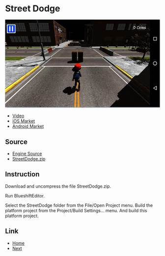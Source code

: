# Street Dodge

![StreetDodge](StreetDodge.png)
* [Video](https://youtu.be/-NZZMA0MqvQ)
* [iOS Market](https://itunes.apple.com/kr/app/street-dodge/id1188185020?l=en&mt=8)
* [Android Market](https://play.google.com/store/apps/details?id=com.polygontek.StreetDodge)

## Source

* [Engine Source](https://github.com/PolygonTek/BlueshiftEngine/releases/tag/v0.6.0)
* [StreetDodge.zip](https://github.com/PolygonTek/BlueshiftDocument/releases/download/v0.6.0/StreetDodge.zip) 

## Instruction

Download and uncompress the file StreetDodge.zip.

Run BlueshiftEditor.

Select the StreetDodge folder from the File/Open Project menu.
Build the platform project from the Project/Build Settings... menu.
And build this platform project.

## Link

* [Home](../README.md)
* [Next](../ShootingManiac/ShootingManiac.md)


